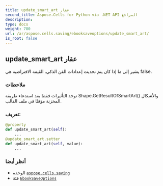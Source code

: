 ```yaml
---
title: update_smart_art عقار
second_title: Aspose.Cells for Python via .NET API المراجع
description:
type: docs
weight: 780
url: /ar/aspose.cells.saving/ebooksaveoptions/update_smart_art/
is_root: false
---
```

##  update_smart_art عقار

يشير إلى ما إذا كان يتم تحديث إعدادات الفن الذكي.
القيمة الافتراضية هي false.

###  ملاحظات

توجد التأثيرات فقط بعد استدعاء طريقة Shape.GetResultOfSmartArt() والأشكال المخزنة مؤقتًا في ملف القالب.
###  تعريف:
```python
@property
def update_smart_art(self):
    ...
@update_smart_art.setter
def update_smart_art(self, value):
    ...
```

###  أنظر أيضا
* الوحدة [`aspose.cells.saving`](../../)
* فئة [`EbookSaveOptions`](/cells/python-net/ar/aspose.cells.saving/ebooksaveoptions)
